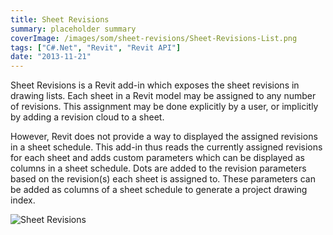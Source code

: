 ```yaml
---
title: Sheet Revisions
summary: placeholder summary
coverImage: /images/som/sheet-revisions/Sheet-Revisions-List.png
tags: ["C#.Net", "Revit", "Revit API"]
date: "2013-11-21"
---
```


Sheet Revisions is a Revit add-in which exposes the sheet revisions in drawing lists. Each sheet in a Revit model may be assigned to any number of revisions. This assignment may be done explicitly by a user, or implicitly by adding a revision cloud to a sheet.

However, Revit does not provide a way to displayed the assigned revisions in a sheet schedule. This add-in thus reads the currently assigned revisions for each sheet and adds custom parameters which can be displayed as columns in a sheet schedule. Dots are added to the revision parameters based on the revision(s) each sheet is assigned to. These parameters can be added as columns of a sheet schedule to generate a project drawing index.

![Sheet Revisions](/images/som/sheet-revisions/Sheet-Revisions.png)
